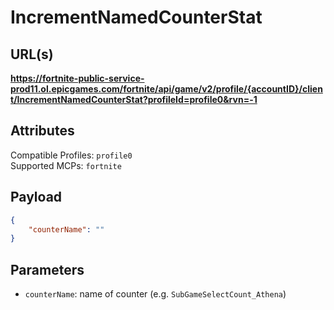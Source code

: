 # IncrementNamedCounterStat

## URL(s)
**https://fortnite-public-service-prod11.ol.epicgames.com/fortnite/api/game/v2/profile/{accountID}/client/IncrementNamedCounterStat?profileId=profile0&rvn=-1**

## Attributes
Compatible Profiles: `profile0`  
Supported MCPs: `fortnite`

## Payload
```json
{
    "counterName": ""
}
```

## Parameters
- `counterName`: name of counter (e.g. `SubGameSelectCount_Athena`)
